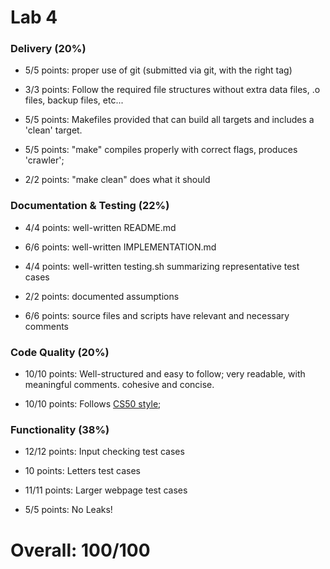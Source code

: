 # Lab 4

### Delivery (20%)

 * 5/5 points: proper use of git (submitted via git, with the right tag)

 * 3/3 points: Follow the required file structures without extra data files, .o files, backup files, etc...

 * 5/5 points: Makefiles provided that can build all targets and includes a 'clean' target.

 * 5/5 points: "make" compiles properly with correct flags, produces 'crawler';

 * 2/2 points: "make clean" does what it should


### Documentation & Testing (22%)

 * 4/4 points: well-written README.md 

 * 6/6 points: well-written IMPLEMENTATION.md 

 * 4/4 points: well-written testing.sh summarizing representative test cases

 * 2/2 points: documented assumptions

 * 6/6 points: source files and scripts have relevant and necessary comments

### Code Quality (20%)
  * 10/10 points: Well-structured and easy to follow; very readable, with meaningful comments. cohesive and concise.

  * 10/10 points: Follows [CS50 style](http://www.cs.dartmouth.edu/~cs50/Resources/CodingStyle.html);



### Functionality (38%)

   * 12/12 points: Input checking test cases

   * 10 points: Letters test cases

   * 11/11 points: Larger webpage test cases

   * 5/5 points: No Leaks!


   # Overall: 100/100